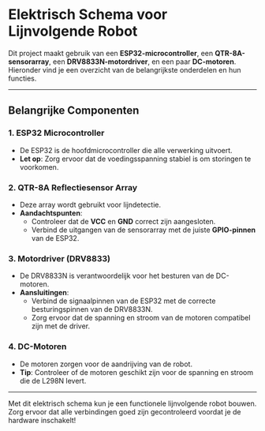 
# Elektrisch Schema voor Lijnvolgende Robot

Dit project maakt gebruik van een **ESP32-microcontroller**, een **QTR-8A-sensorarray**, een **DRV8833N-motordriver**, en een paar **DC-motoren**. Hieronder vind je een overzicht van de belangrijkste onderdelen en hun functies.

---

## Belangrijke Componenten

### 1. **ESP32 Microcontroller**
- De ESP32 is de hoofdmicrocontroller die alle verwerking uitvoert.
- **Let op**: Zorg ervoor dat de voedingsspanning stabiel is om storingen te voorkomen.

### 2. **QTR-8A Reflectiesensor Array**
- Deze array wordt gebruikt voor lijndetectie.
- **Aandachtspunten**:
  - Controleer dat de **VCC** en **GND** correct zijn aangesloten.
  - Verbind de uitgangen van de sensorarray met de juiste **GPIO-pinnen** van de ESP32.

### 3. **Motordriver (DRV8833)**
- De DRV8833N is verantwoordelijk voor het besturen van de DC-motoren.
- **Aansluitingen**:
  - Verbind de signaalpinnen van de ESP32 met de correcte besturingspinnen van de DRV8833N.
  - Zorg ervoor dat de spanning en stroom van de motoren compatibel zijn met de driver.

### 4. **DC-Motoren**
- De motoren zorgen voor de aandrijving van de robot.
- **Tip**: Controleer of de motoren geschikt zijn voor de spanning en stroom die de L298N levert.


---

Met dit elektrisch schema kun je een functionele lijnvolgende robot bouwen. Zorg ervoor dat alle verbindingen goed zijn gecontroleerd voordat je de hardware inschakelt!
